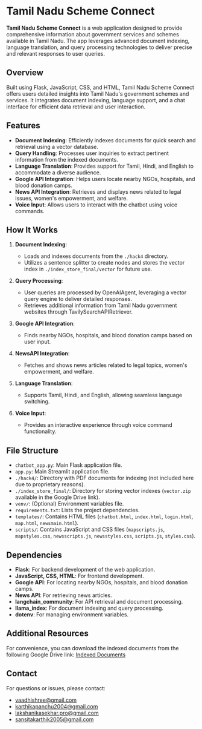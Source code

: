 # Tamil Nadu Scheme Connect

**Tamil Nadu Scheme Connect** is a web application designed to provide comprehensive information about government services and schemes available in Tamil Nadu. The app leverages advanced document indexing, language translation, and query processing technologies to deliver precise and relevant responses to user queries. 

## Overview

Built using Flask, JavaScript, CSS, and HTML, Tamil Nadu Scheme Connect offers users detailed insights into Tamil Nadu's government schemes and services. It integrates document indexing, language support, and a chat interface for efficient data retrieval and user interaction.

## Features

- **Document Indexing**: Efficiently indexes documents for quick search and retrieval using a vector database.
- **Query Handling**: Processes user inquiries to extract pertinent information from the indexed documents.
- **Language Translation**: Provides support for Tamil, Hindi, and English to accommodate a diverse audience.
- **Google API Integration**: Helps users locate nearby NGOs, hospitals, and blood donation camps.
- **News API Integration**: Retrieves and displays news related to legal issues, women's empowerment, and welfare.
- **Voice Input**: Allows users to interact with the chatbot using voice commands.

## How It Works

1. **Document Indexing**:
   - Loads and indexes documents from the `./hack4` directory.
   - Utilizes a sentence splitter to create nodes and stores the vector index in `./index_store_final/vector` for future use.

2. **Query Processing**:
   - User queries are processed by OpenAIAgent, leveraging a vector query engine to deliver detailed responses.
   - Retrieves additional information from Tamil Nadu government websites through TavilySearchAPIRetriever.

3. **Google API Integration**:
   - Finds nearby NGOs, hospitals, and blood donation camps based on user input.

4. **NewsAPI Integration**:
   - Fetches and shows news articles related to legal topics, women's empowerment, and welfare.

5. **Language Translation**:
   - Supports Tamil, Hindi, and English, allowing seamless language switching.

6. **Voice Input**:
   - Provides an interactive experience through voice command functionality.

## File Structure

- `chatbot_app.py`: Main Flask application file.
- `app.py`: Main Streamlit application file.
- `./hack4/`: Directory with PDF documents for indexing (not included here due to proprietary reasons).
- `./index_store_final/`: Directory for storing vector indexes (`vector.zip` available in the Google Drive link).
- `venv/`: (Optional) Environment variables file.
- `requirements.txt`: Lists the project dependencies.
- `templates/`: Contains HTML files (`chatbot.html`, `index.html`, `login.html`, `map.html`, `newsmain.html`).
- `scripts/`: Contains JavaScript and CSS files (`mapscripts.js`, `mapstyles.css`, `newsscripts.js`, `newsstyles.css`, `scripts.js`, `styles.css`).

## Dependencies

- **Flask**: For backend development of the web application.
- **JavaScript, CSS, HTML**: For frontend development.
- **Google API**: For locating nearby NGOs, hospitals, and blood donation camps.
- **News API**: For retrieving news articles.
- **langchain_community**: For API retrieval and document processing.
- **llama_index**: For document indexing and query processing.
- **dotenv**: For managing environment variables.

## Additional Resources

For convenience, you can download the indexed documents from the following Google Drive link: [Indexed Documents](https://drive.google.com/drive/folders/1X5AOffQVnzLr7H-8lfTrlOQuKWxrTcjT?usp=sharing)

## Contact

For questions or issues, please contact:

- vaadhishree@gmail.com
- karthikapanchu2004@gmail.com
- lakshanikasekhar.pro@gmail.com
- sansitakarthik2005@gmail.com
